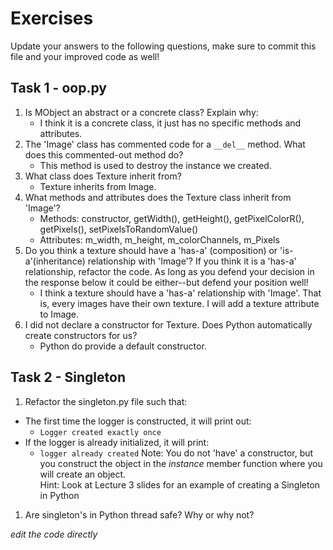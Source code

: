 # Exercises

Update your answers to the following questions, make sure to commit this file and your improved code as well!


## Task 1 - oop.py

1. Is MObject an abstract or a concrete class? Explain why:
	- I think it is a concrete class, it just has no specific methods and attributes.
2. The 'Image' class has commented code for a `__del__` method. What does this commented-out method do?
	- This method is used to destroy the instance we created.
3. What class does Texture inherit from?
	- Texture inherits from Image.
4. What methods and attributes does the Texture class inherit from 'Image'? 
	- Methods: constructor, getWidth(), getHeight(), getPixelColorR(), getPixels(), setPixelsToRandomValue()
	- Attributes:  m_width, m_height, m_colorChannels, m_Pixels
5. Do you think a texture should have a 'has-a' (composition) or 'is-a'(inheritance) relationship with 'Image'? If you think it is a 'has-a' relationship, refactor the code. As long as you defend your decision in the response below it could be either--but defend your position well!
	- I think a texture should have a 'has-a' relationship with 'Image'. That is, every images have their own texture. I will add a texture attribute to Image.
6. I did not declare a constructor for Texture. Does Python automatically create constructors for us? 
	- Python do provide a default constructor.

## Task 2 - Singleton

1. Refactor the singleton.py file such that:
  - The first time the logger is constructed, it will print out:
  	-  `Logger created exactly once`
  - If the logger is already initialized, it will print:
  	-  `logger already created`
Note: You do not 'have' a constructor, but you construct the object in the *instance* member function where you will create an object.  
Hint: Look at Lecture 3 slides for an example of creating a Singleton in Python

1. Are singleton's in Python thread safe? Why or why not?

*edit the code directly*  
  

